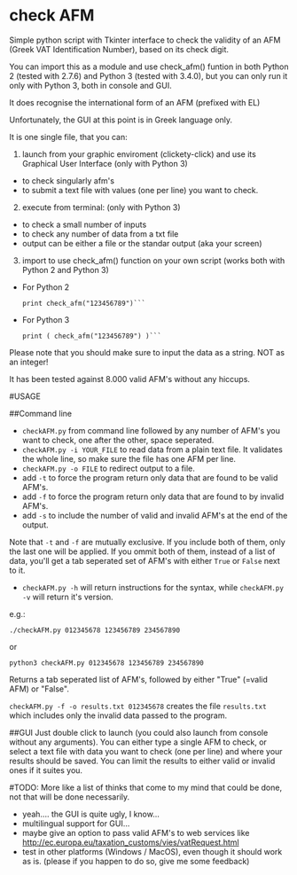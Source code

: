 # check AFM
Simple python script with Tkinter interface to check the validity of an AFM (Greek VAT Identification Number), based on its check digit.

You can import this as a module and use check_afm() funtion in both Python 2 (tested with 2.7.6) and Python 3 (tested with 3.4.0), but you can only run it only with Python 3, both in console and GUI.

It does recognise the international form of an AFM (prefixed with EL)

Unfortunately, the GUI at this point is in Greek language only.

It is one single file, that you can:

1. launch from your graphic enviroment (clickety-click) and use its Graphical User Interface (only with Python 3)
  * to check singularly afm's
  * to submit a text file with values (one per line) you want to check.

2. execute from terminal: (only with Python 3)
  * to check a small number of inputs
  * to check any number of data from a txt file
  * output can be either a file or the standar output (aka your screen)

3. import to use check_afm() function on your own script (works both with Python 2 and Python 3)
  * For Python 2
    ```from checkAFM import check_afm
    print check_afm("123456789")```
  * For Python 3
    ```from checkAFM import check_afm
    print ( check_afm("123456789") )```

  Please note that you should make sure to input the data as a string. NOT as an integer!


It has been tested against 8.000 valid AFM's without any hiccups.

#USAGE

##Command line
* `checkAFM.py` from command line followed by any number of AFM's you want to check, one after the other, space seperated.
* `checkAFM.py -i YOUR_FILE` to read data from a plain text file. It validates the whole line, so make sure the file has one AFM per line.
* `checkAFM.py -o FILE` to redirect output to a file.
* add `-t` to force the program return only data that are found to be valid AFM's.
* add `-f` to force the program return only data that are found to by invalid AFM's.
* add `-s` to include the number of valid and invalid AFM's at the end of the output.

Note that `-t` and `-f` are mutually exclusive. If you include both of them, only the last one will be applied.
If you ommit both of them, instead of a list of data, you'll get a tab seperated set of AFM's with either `True` or `False` next to it.

* `checkAFM.py -h` will return instructions for the syntax, while `checkAFM.py -v` will return it's version.


e.g.: 
```
./checkAFM.py 012345678 123456789 234567890
```
or
```
python3 checkAFM.py 012345678 123456789 234567890
```

Returns a tab seperated list of AFM's, followed by either "True" (=valid AFM) or "False".

```checkAFM.py -f -o results.txt 012345678```
creates the file `results.txt` which includes only the invalid data passed to the program.

##GUI
Just double click to launch (you could also launch from console without any arguments).
You can either type a single AFM to check, or select a text file with data you want to check (one per line) and where your results should be saved. You can limit the results to either valid or invalid ones if it suites you.


#TODO:
More like a list of thinks that come to my mind that could be done, not that will be done necessarily.
* yeah.... the GUI is quite ugly, I know...
* multilingual support for GUI...
* maybe give an option to pass valid AFM's to web services like http://ec.europa.eu/taxation_customs/vies/vatRequest.html
* test in other platforms (Windows / MacOS), even though it should work as is. (please if you happen to do so, give me some feedback)